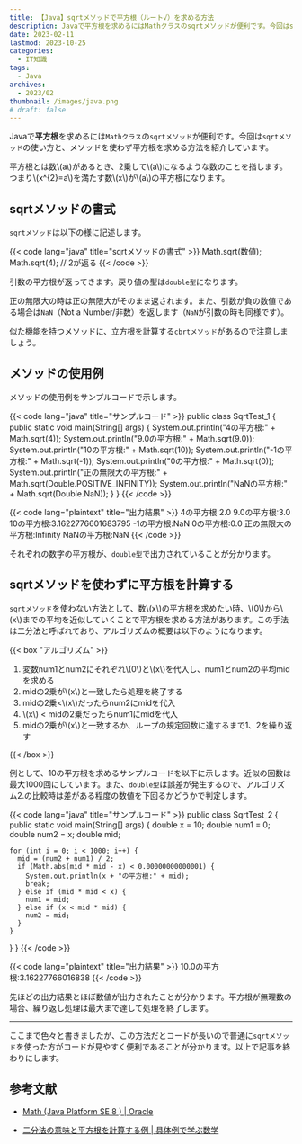 ```yaml
---
title: 【Java】sqrtメソッドで平方根（ルート√）を求める方法
description: Javaで平方根を求めるにはMathクラスのsqrtメソッドが便利です。今回はsqrtメソッドの使い方と、メソッドを使わず平方根を求める方法を紹介しています。
date: 2023-02-11
lastmod: 2023-10-25
categories: 
  - IT知識
tags: 
  - Java
archives: 
  - 2023/02
thumbnail: /images/java.png
# draft: false
---
```


Javaで**平方根**を求めるには`Mathクラス`の`sqrtメソッド`が便利です。今回は`sqrtメソッド`の使い方と、メソッドを使わず平方根を求める方法を紹介しています。

平方根とは数\\(a\\)があるとき、2乗して\\(a\\)になるような数のことを指します。つまり\\(x^{2}=a\\)を満たす数\\(x\\)が\\(a\\)の平方根になります。

## sqrtメソッドの書式

`sqrtメソッド`は以下の様に記述します。

{{< code lang="java" title="sqrtメソッドの書式" >}}
Math.sqrt(数値);
Math.sqrt(4); // 2が返る
{{< /code >}}

引数の平方根が返ってきます。戻り値の型は`double型`になります。

正の無限大の時は正の無限大がそのまま返されます。また、引数が負の数値である場合は`NaN`（Not a Number/非数）を返します（`NaN`が引数の時も同様です）。

似た機能を持つメソッドに、立方根を計算する`cbrtメソッド`があるので注意しましょう。

## メソッドの使用例

メソッドの使用例をサンプルコードで示します。

{{< code lang="java" title="サンプルコード" >}}
public class SqrtTest_1 {
  public static void main(String[] args) {
    System.out.println("4の平方根:" + Math.sqrt(4));
    System.out.println("9.0の平方根:" + Math.sqrt(9.0));
    System.out.println("10の平方根:" + Math.sqrt(10));
    System.out.println("-1の平方根:" + Math.sqrt(-1));
    System.out.println("0の平方根:" + Math.sqrt(0));
    System.out.println("正の無限大の平方根:" + Math.sqrt(Double.POSITIVE_INFINITY));
    System.out.println("NaNの平方根:" + Math.sqrt(Double.NaN));
  }
}
{{< /code >}}

{{< code lang="plaintext" title="出力結果" >}}
4の平方根:2.0
9.0の平方根:3.0
10の平方根:3.1622776601683795
-1の平方根:NaN
0の平方根:0.0
正の無限大の平方根:Infinity
NaNの平方根:NaN
{{< /code >}}

それぞれの数字の平方根が、`double型`で出力されていることが分かります。

## sqrtメソッドを使わずに平方根を計算する

`sqrtメソッド`を使わない方法として、数\\(x\\)の平方根を求めたい時、\\(0\\)から\\(x\\)までの平均を近似していくことで平方根を求める方法があります。この手法は二分法と呼ばれており、アルゴリズムの概要は以下のようになります。

{{< box "アルゴリズム" >}}
<ol>
<li>変数num1とnum2にそれぞれ\(0\)と\(x\)を代入し、num1とnum2の平均midを求める</li>
<li>midの2乗が\(x\)と一致したら処理を終了する</li>
<li>midの2乗<\(x\)だったらnum2にmidを代入</li>
<li>\(x\) < midの2乗だったらnum1にmidを代入</li>
<li>midの2乗が\(x\)と一致するか、ループの規定回数に達するまで1、2を繰り返す</li>
</ol>
{{< /box >}}

例として、10の平方根を求めるサンプルコードを以下に示します。近似の回数は最大1000回にしています。また、`double型`は誤差が発生するので、アルゴリズム2.の比較時は差がある程度の数値を下回るかどうかで判定します。

{{< code lang="java" title="サンプルコード" >}}
public class SqrtTest_2 {
  public static void main(String[] args) {
    double x = 10;
    double num1 = 0;
    double num2 = x;
    double mid;

    for (int i = 0; i < 1000; i++) {
      mid = (num2 + num1) / 2;
      if (Math.abs(mid * mid - x) < 0.00000000000001) {
        System.out.println(x + "の平方根:" + mid);
        break;
      } else if (mid * mid < x) {
        num1 = mid;
      } else if (x < mid * mid) {
        num2 = mid;
      }
    }
  }
}
{{< /code >}}

{{< code lang="plaintext" title="出力結果" >}}
10.0の平方根:3.16227766016838
{{< /code >}}

先ほどの出力結果とほぼ数値が出力されたことが分かります。平方根が無理数の場合、繰り返し処理は最大まで達して処理を終了します。

* * *

ここまで色々と書きましたが、この方法だとコードが長いので普通に`sqrtメソッド`を使った方がコードが見やすく便利であることが分かります。以上で記事を終わりにします。

## 参考文献

* [Math (Java Platform SE 8 ) | Oracle](https://docs.oracle.com/javase/jp/8/docs/api/java/lang/Math.html)

* [二分法の意味と平方根を計算する例 | 具体例で学ぶ数学](https://mathwords.net/nibunho)
